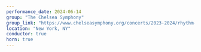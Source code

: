 ```yaml
---
performance_date: 2024-06-14
group: "The Chelsea Symphony"
group_link: "https://www.chelseasymphony.org/concerts/2023-2024/rhythm-and-colors/"
location: "New York, NY"
conductor: true
horn: true
---
```

